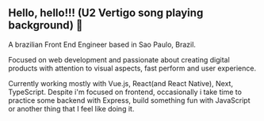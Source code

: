 ## Hello, hello!!! (U2 Vertigo song playing background) 👋

A brazilian Front End Engineer based in Sao Paulo, Brazil.

Focused on web development and passionate about creating digital products with attention to visual aspects, fast perform and user experience.

Currently working mostly with Vue.js, React(and React Native), Next, TypeScript. Despite i'm focused on frontend, occasionally i take time to practice some backend with Express, build something fun with JavaScript or another thing that I feel like doing it.

<!--
**andreromariodev/andreromariodev** is a ✨ _special_ ✨ repository because its `README.md` (this file) appears on your GitHub profile.

Here are some ideas to get you started:

- 🔭 I’m currently working on ...
- 🌱 I’m currently learning ...
- 👯 I’m looking to collaborate on ...
- 🤔 I’m looking for help with ...
- 💬 Ask me about ...
- 📫 How to reach me: ...
- 😄 Pronouns: ...
- ⚡ Fun fact: ...
-->
